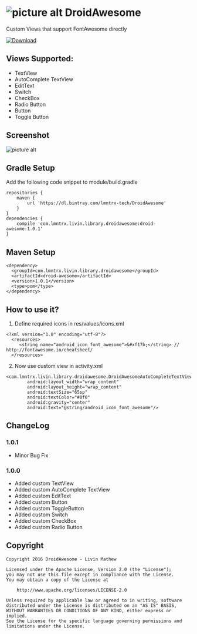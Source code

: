 # ![picture alt](https://lh4.googleusercontent.com/aZYMAdUdEazOLA1YN3dJxCu3_p_KOxJBUsbPuCTPJaRj85x-dZdV0f3HIeH1jFVLKfoVcWRK=w1313-h654 "Icon") DroidAwesome
Custom Views that support FontAwesome directly

[ ![Download](https://api.bintray.com/packages/lmntrx-tech/DroidAwesome/droid-awesome/images/download.svg) ](https://bintray.com/lmntrx-tech/DroidAwesome/droid-awesome/_latestVersion)

## Views Supported: ##
* TextView
* AutoComplete TextView
* EditText
* Switch
* CheckBox
* Radio Button
* Button
* Toggle Button

## Screenshot ##
![picture alt](https://lh4.googleusercontent.com/TN3y4ipqjTAHQJKV7Ok88uobRM1QZIthvYJqgA4BQ4g9I5DsPCMmgBE38nc8Y8SSsq5YdwUqrsztcgM=w971-h654-rw "Screenshot")

## Gradle Setup ##
Add the following code snippet to module/build.gradle
```
repositories {
    maven {
        url 'https://dl.bintray.com/lmntrx-tech/DroidAwesome'
    }
}
dependencies {
    compile 'com.lmntrx.livin.library.droidawesome:droid-awesome:1.0.1'
}
```


## Maven Setup ##
```
<dependency>
  <groupId>com.lmntrx.livin.library.droidawesome</groupId>
  <artifactId>droid-awesome</artifactId>
  <version>1.0.1</version>
  <type>pom</type>
</dependency>
```

## How to use it? ##
1. Define required icons in res/values/icons.xml
```
<?xml version="1.0" encoding="utf-8"?>
  <resources>
     <string name="android_icon_font_awesome">&#xf17b;</string> // http://fontawesome.io/cheatsheet/
  </resources>
```
2. Now use custom view in activity.xml
```
<com.lmntrx.livin.library.droidawesome.DroidAwesomeAutoCompleteTextView
        android:layout_width="wrap_content"
        android:layout_height="wrap_content"
        android:textSize="65sp"
        android:textColor="#0f0"
        android:gravity="center"
        android:text="@string/android_icon_font_awesome"/>
```

## ChangeLog ##

### 1.0.1 ###
* Minor Bug Fix

### 1.0.0 ###
* Added custom TextView
* Added custom AutoComplete TextView
* Added custom EditText
* Added custom Button
* Added custom ToggleButton
* Added custom Switch
* Added custom CheckBox
* Added custom Radio Button

## Copyright ##
```
Copyright 2016 DroidAwesome - Livin Mathew

Licensed under the Apache License, Version 2.0 (the "License");
you may not use this file except in compliance with the License.
You may obtain a copy of the License at

    http://www.apache.org/licenses/LICENSE-2.0

Unless required by applicable law or agreed to in writing, software
distributed under the License is distributed on an "AS IS" BASIS,
WITHOUT WARRANTIES OR CONDITIONS OF ANY KIND, either express or implied.
See the License for the specific language governing permissions and
limitations under the License.
```
